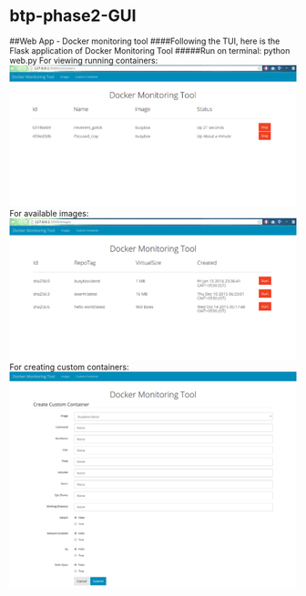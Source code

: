 # btp-phase2-GUI
##Web App - Docker monitoring tool 
####Following the TUI, here is the Flask application of Docker Monitoring Tool
#####Run on terminal: python web.py
For viewing running containers: 
![alt tag](https://raw.githubusercontent.com/arushivashist/btp-phase2-GUI/master/img1.png)
For available images: 
![alt tag](https://raw.githubusercontent.com/arushivashist/btp-phase2-GUI/master/img2.png)
For creating custom containers: 
![alt tag](https://raw.githubusercontent.com/arushivashist/btp-phase2-GUI/master/img3.png)

